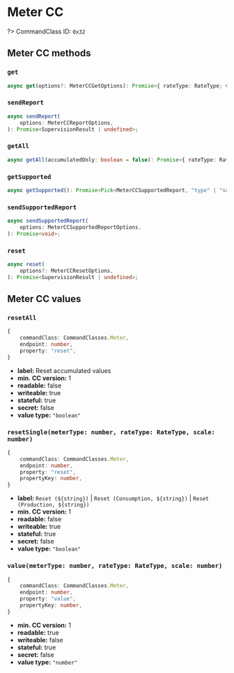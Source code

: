 # Meter CC

?> CommandClass ID: `0x32`

## Meter CC methods

### `get`

```ts
async get(options?: MeterCCGetOptions): Promise<{ rateType: RateType; value: number; previousValue: MaybeNotKnown<number>; deltaTime: MaybeUnknown<number>; type: number; scale: import("/home/dominic/Repositories/node-zwave-js/packages/core/build/index").MeterScale; } | undefined>;
```

### `sendReport`

```ts
async sendReport(
	options: MeterCCReportOptions,
): Promise<SupervisionResult | undefined>;
```

### `getAll`

```ts
async getAll(accumulatedOnly: boolean = false): Promise<{ rateType: RateType; value: number; previousValue: MaybeNotKnown<number>; deltaTime: MaybeUnknown<number>; type: number; scale: import("/home/dominic/Repositories/node-zwave-js/packages/core/build/index").MeterScale; }[]>;
```

### `getSupported`

```ts
async getSupported(): Promise<Pick<MeterCCSupportedReport, "type" | "supportsReset" | "supportedScales" | "supportedRateTypes"> | undefined>;
```

### `sendSupportedReport`

```ts
async sendSupportedReport(
	options: MeterCCSupportedReportOptions,
): Promise<void>;
```

### `reset`

```ts
async reset(
	options?: MeterCCResetOptions,
): Promise<SupervisionResult | undefined>;
```

## Meter CC values

### `resetAll`

```ts
{
	commandClass: CommandClasses.Meter,
	endpoint: number,
	property: "reset",
}
```

- **label:** Reset accumulated values
- **min. CC version:** 1
- **readable:** false
- **writeable:** true
- **stateful:** true
- **secret:** false
- **value type:** `"boolean"`

### `resetSingle(meterType: number, rateType: RateType, scale: number)`

```ts
{
	commandClass: CommandClasses.Meter,
	endpoint: number,
	property: "reset",
	propertyKey: number,
}
```

- **label:** `Reset (${string})` | `Reset (Consumption, ${string})` | `Reset (Production, ${string})`
- **min. CC version:** 1
- **readable:** false
- **writeable:** true
- **stateful:** true
- **secret:** false
- **value type:** `"boolean"`

### `value(meterType: number, rateType: RateType, scale: number)`

```ts
{
	commandClass: CommandClasses.Meter,
	endpoint: number,
	property: "value",
	propertyKey: number,
}
```

- **min. CC version:** 1
- **readable:** true
- **writeable:** false
- **stateful:** true
- **secret:** false
- **value type:** `"number"`
